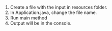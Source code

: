 1. Create a file with the input in resources folder.
2. In Application.java, change the file name.
3. Run main method
4. Output will be in the console.
